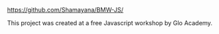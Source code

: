https://github.com/Shamayana/BMW-JS/

This project was created at a free Javascript workshop by Glo Academy.
